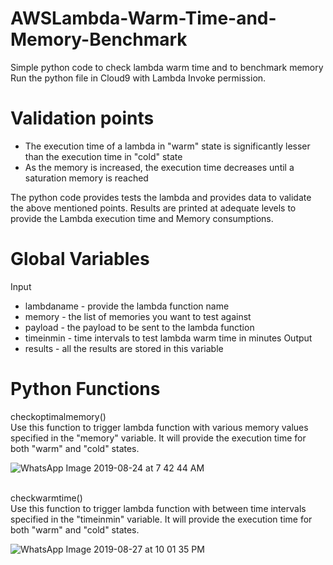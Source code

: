 # AWSLambda-Warm-Time-and-Memory-Benchmark
Simple python code to check lambda warm time and to benchmark memory<br>
Run the python file in Cloud9 with Lambda Invoke permission.

# Validation points
 - The execution time of a lambda in "warm" state is significantly lesser than the execution time in "cold" state
 - As the memory is increased, the execution time decreases until a saturation memory is reached

The python code provides tests the lambda and provides data to validate the above mentioned points.
Results are printed at adequate levels to provide the Lambda execution time and Memory consumptions.

# Global Variables
Input
 - lambdaname - provide the lambda function name
 - memory - the list of memories you want to test against
 - payload - the payload to be sent to the lambda function
 - timeinmin - time intervals to test lambda warm time in minutes
Output
 - results - all the results are stored in this variable

# Python Functions
checkoptimalmemory()<br>
Use this function to trigger lambda function with various memory values specified in the "memory" variable. It will provide the execution time for both "warm" and "cold" states.

![WhatsApp Image 2019-08-24 at 7 42 44 AM](https://user-images.githubusercontent.com/34301887/63790936-f9917100-c917-11e9-8aed-802d9efb9c37.jpeg)

<br>
checkwarmtime()<br>
Use this function to trigger lambda function with between time intervals specified in the "timeinmin" variable. It will provide the execution time for both "warm" and "cold" states.

![WhatsApp Image 2019-08-27 at 10 01 35 PM](https://user-images.githubusercontent.com/34301887/63791092-568d2700-c918-11e9-9953-577d8d627e56.jpeg)



